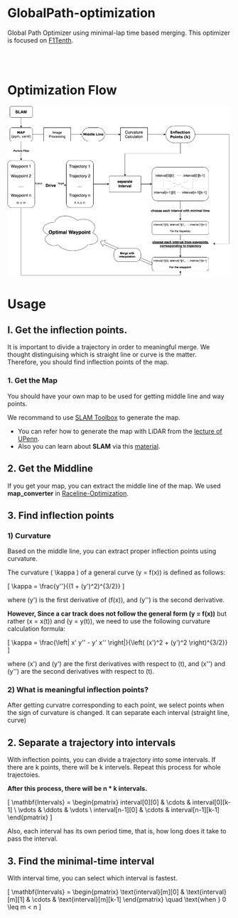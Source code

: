 # GlobalPath-optimization
Global Path Optimizer using minimal-lap time based merging.
This optimizer is focused on [F1Tenth](https://f1tenth.org/).

<br><br>
# Optimization Flow

![Optimazation Flow](./ETC/flow.png)

# Usage

## I. Get the inflection points.

It is important to divide a trajectory in order to meaningful merge. We thought distinguising which is straight line or curve is the matter. <br>Therefore, you should find inflection points of the map.

### 1. Get the Map

You should have your own map to be used for getting middle line and way points.

We recommand to use [SLAM Toolbox](https://github.com/SteveMacenski/slam_toolbox) to generate the map.

- You can refer how to generate the map with LiDAR from the [lecture of UPenn](https://docs.google.com/presentation/d/1HjCjyzHnR3T5yyXvdR83Kpb1lSvYX7gtirBwFY0Cpig/edit#slide=id.p).
- Also you can learn about **SLAM** via this [material](https://docs.google.com/presentation/d/165G1zMMUtOqU7GOnKvmEjpn0K1Bqw0ZlDAA2VFHgLmo/edit#slide=id.g2bcbd44bc16_0_821).

## 2. Get the Middline

If you get your map, you can extract the middle line of the map. 
We used **map_converter** in [Raceline-Optimization](https://github.com/CL2-UWaterloo/Raceline-Optimization?tab=readme-ov-file).

## 3. Find inflection points

### 1) Curvature

Based on the middle line, you can extract proper inflection points using curvature.

The curvature \( \kappa \) of a general curve \(y = f(x)\) is defined as follows:

\[
\kappa = \frac{y''}{(1 + (y')^2)^{3/2}}
\]

where \(y'\) is the first derivative of \(f(x)\), and \(y''\) is the second derivative.


**However, Since a car track does not follow the general form \(y = f(x)\)** but rather \(x = x(t)\) and \(y = y(t)\), we need to use the following curvature calculation formula:

\[
\kappa = \frac{\left| x' y'' - y' x'' \right|}{\left( (x')^2 + (y')^2 \right)^{3/2}}
\]

where \(x'\) and \(y'\) are the first derivatives with respect to \(t\), and \(x''\) and \(y''\) are the second derivatives with respect to \(t\).

### 2) What is meaningful inflection points?

After getting curvatre corresponding to each point, we select points when the sign of curvature is changed. It can separate each interval (straight line, curve)

## 2. Separate a trajectory into intervals

With inflection points, you can divide a trajectory into some intervals. If there are k points, there will be k intervels. Repeat this process for whole trajectoies.

**After this process, there will be n * k intervals.** <br>

\[
\mathbf{Intervals} = \begin{pmatrix}
interval[0][0] & \cdots & interval[0][k-1] \\
\vdots & \ddots & \vdots \\
interval[n-1][0] & \cdots & interval[n-1][k-1]
\end{pmatrix}
\]

Also, each interval has its own period time, that is, how long does it take to pass the interval.

## 3. Find the minimal-time interval 

With interval time, you can select which interval is fastest.


\[
\mathbf{Intervals} = \begin{pmatrix}
\text{interval}[m][0] & \text{interval}[m][1] & \cdots & \text{interval}[m][k-1]
\end{pmatrix} \quad \text{when } 0 \leq m < n
\]




